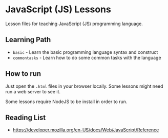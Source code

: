 # JavaScript (JS) Lessons

Lesson files for teaching JavaScript (JS) programming language.

## Learning Path

* `basic` - Learn the basic programming language syntax and construct
* `commontasks` - Learn how to do some common tasks with the language

## How to run

Just open the `.html` files in your browser locally. Some lessons might need
run a web server to see it.

Some lessons require NodeJS to be install in order to run.

## Reading List

* https://developer.mozilla.org/en-US/docs/Web/JavaScript/Reference
